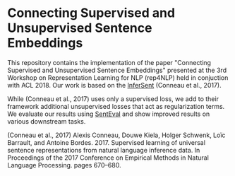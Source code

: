 # Connecting Supervised and Unsupervised Sentence Embeddings

This repository contains the implementation of the paper "Connecting Supervised and Unsupervised Sentence Embeddings" presented at the 3rd Workshop on Representation Learning for NLP (rep4NLP) held in conjuction with ACL 2018. Our work is based on the [InferSent](https://arxiv.org/abs/1705.02364) (Conneau et al., 2017). 

While (Conneau et al., 2017) uses only a supervised loss, we add to their framework additional unsupervised losses that act as regularization terms. We evaluate our results using [SentEval](https://github.com/facebookresearch/SentEval) and show improved results on various downstream tasks. 


(Conneau et al., 2017) Alexis Conneau, Douwe Kiela, Holger Schwenk, Loı̈c Barrault, and Antoine Bordes. 2017. Supervised learning of universal sentence representations from natural language inference data. In Proceedings of the 2017 Conference on Empirical Methods in Natural Language Processing. pages 670–680.

